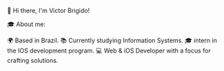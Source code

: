 👋 Hi there, I'm Victor Brigido!

🎓 About me:

🌍 Based in Brazil.
📚 Currently studying Information Systems.
🎓 intern in the IOS development program.
💻 Web & iOS Developer with a focus for crafting solutions.
